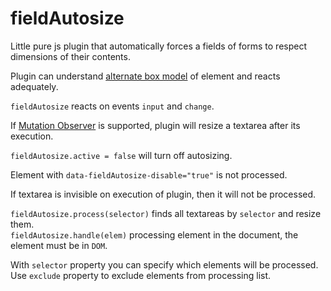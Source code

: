 # fieldAutosize
Little pure js plugin that automatically forces a fields of forms to respect dimensions of their contents.

Plugin can understand [alternate box model](https://developer.mozilla.org/en-US/docs/Web/CSS/box-sizing) of element and reacts adequately.

`fieldAutosize` reacts on events `input` and `change`.

If [Mutation Observer](http://caniuse.com/#feat=mutationobserver) is supported, plugin will resize a textarea after its execution.

`fieldAutosize.active = false` will turn off autosizing.

Element with `data-fieldAutosize-disable="true"` is not processed.

If textarea is invisible on execution of plugin, then it will not be processed.

`fieldAutosize.process(selector)` finds all textareas by `selector` and resize them.   
`fieldAutosize.handle(elem)` processing element in the document, the element must be in `DOM`.

With `selector` property you can specify which elements will be processed.   
Use `exclude` property to exclude elements from processing list.
